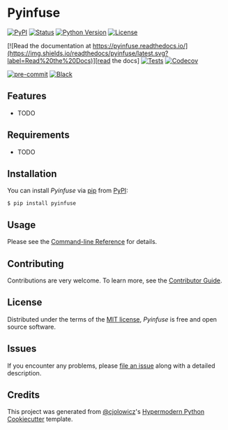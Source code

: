 # Pyinfuse

[![PyPI](https://img.shields.io/pypi/v/pyinfuse.svg)][pypi_]
[![Status](https://img.shields.io/pypi/status/pyinfuse.svg)][status]
[![Python Version](https://img.shields.io/pypi/pyversions/pyinfuse)][python version]
[![License](https://img.shields.io/pypi/l/pyinfuse)][license]

[![Read the documentation at https://pyinfuse.readthedocs.io/](https://img.shields.io/readthedocs/pyinfuse/latest.svg?label=Read%20the%20Docs)][read the docs]
[![Tests](https://github.com/nanosystemslab/pyinfuse/workflows/Tests/badge.svg)][tests]
[![Codecov](https://codecov.io/gh/nanosystemslab/pyinfuse/branch/main/graph/badge.svg)][codecov]

[![pre-commit](https://img.shields.io/badge/pre--commit-enabled-brightgreen?logo=pre-commit&logoColor=white)][pre-commit]
[![Black](https://img.shields.io/badge/code%20style-black-000000.svg)][black]

[pypi_]: https://pypi.org/project/pyinfuse/
[status]: https://pypi.org/project/pyinfuse/
[python version]: https://pypi.org/project/pyinfuse
[read the docs]: https://pyinfuse.readthedocs.io/
[tests]: https://github.com/nanosystemslab/pyinfuse/actions?workflow=Tests
[codecov]: https://app.codecov.io/gh/nanosystemslab/pyinfuse
[pre-commit]: https://github.com/pre-commit/pre-commit
[black]: https://github.com/psf/black

## Features

- TODO

## Requirements

- TODO

## Installation

You can install _Pyinfuse_ via [pip] from [PyPI]:

```console
$ pip install pyinfuse
```

## Usage

Please see the [Command-line Reference] for details.

## Contributing

Contributions are very welcome.
To learn more, see the [Contributor Guide].

## License

Distributed under the terms of the [MIT license][license],
_Pyinfuse_ is free and open source software.

## Issues

If you encounter any problems,
please [file an issue] along with a detailed description.

## Credits

This project was generated from [@cjolowicz]'s [Hypermodern Python Cookiecutter] template.

[@cjolowicz]: https://github.com/cjolowicz
[pypi]: https://pypi.org/
[hypermodern python cookiecutter]: https://github.com/cjolowicz/cookiecutter-hypermodern-python
[file an issue]: https://github.com/nanosystemslab/pyinfuse/issues
[pip]: https://pip.pypa.io/

<!-- github-only -->

[license]: https://github.com/nanosystemslab/pyinfuse/blob/main/LICENSE
[contributor guide]: https://github.com/nanosystemslab/pyinfuse/blob/main/CONTRIBUTING.md
[command-line reference]: https://pyinfuse.readthedocs.io/en/latest/usage.html
